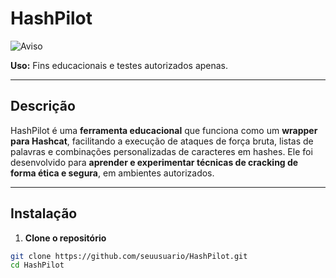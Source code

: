 # HashPilot

![Aviso](https://img.shields.io/badge/Usage-Educational%20Only-red)  

**Uso:** Fins educacionais e testes autorizados apenas.

---

## Descrição

HashPilot é uma **ferramenta educacional** que funciona como um **wrapper para Hashcat**, facilitando a execução de ataques de força bruta, listas de palavras e combinações personalizadas de caracteres em hashes. Ele foi desenvolvido para **aprender e experimentar técnicas de cracking de forma ética e segura**, em ambientes autorizados.

---

## Instalação

1. **Clone o repositório**
```bash
git clone https://github.com/seuusuario/HashPilot.git
cd HashPilot
